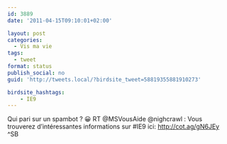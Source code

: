 ```yaml
---
id: 3889
date: '2011-04-15T09:10:01+02:00'

layout: post
categories:
  - Vis ma vie
tags:
  - tweet
format: status
publish_social: no
guid: 'http://tweets.local/?birdsite_tweet=58819355881910273'

birdsite_hashtags:
    - IE9
---
```


Qui pari sur un spambot ? 😀 RT @MSVousAide @nighcrawl : Vous trouverez d’intéressantes informations sur #IE9 ici: http://cot.ag/gN6JEy ^SB